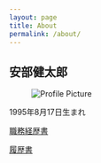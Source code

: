 ```yaml
---
layout: page
title: About
permalink: /about/
---
```


## 安部健太郎

<figure>
  <img src="{{ 'nek.7180@gmail.com' | gravatar }}" alt="Profile Picture">
</figure>

1995年8月17日生まれ

[職務経歴書](/about/curriculum-vitae/)

[履歴書](/about/resume/)
